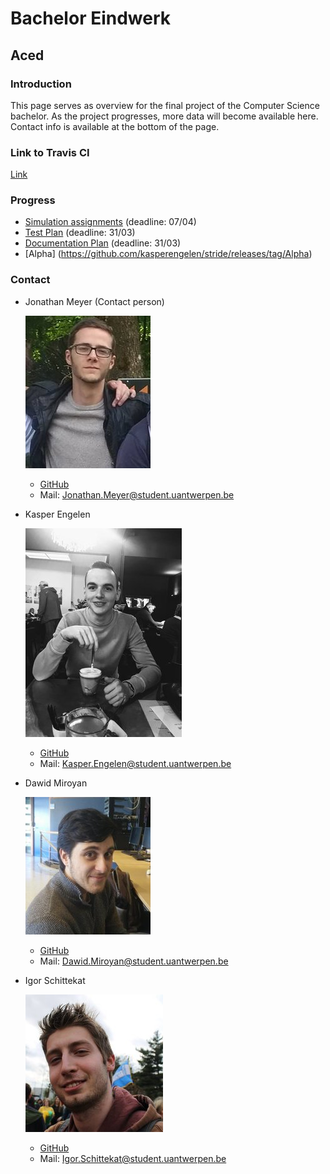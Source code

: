 # Bachelor Eindwerk
## Aced

### Introduction
This page serves as overview for the final project of the Computer Science bachelor. 
As the project progresses, more data will become available here. Contact info is available at the bottom of the page.

### Link to Travis CI
[Link](https://travis-ci.com/kasperengelen/stride)

### Progress

 * [Simulation assignments](https://kasperengelen.github.io/stride/simulation_1) (deadline: 07/04)
 * [Test Plan](https://kasperengelen.github.io/stride/testplan) (deadline: 31/03)
 * [Documentation Plan](https://kasperengelen.github.io/stride/documentatieplan) (deadline: 31/03)
 * [Alpha] (https://github.com/kasperengelen/stride/releases/tag/Alpha)


### Contact


* Jonathan Meyer (Contact person)

  ![jonathanIcon][pic_jonathan]
  * [GitHub](https://www.github.com/MeyerJon)
  * Mail: Jonathan.Meyer@student.uantwerpen.be

* Kasper Engelen

  ![kasperIcon][pic_kasper]
  * [GitHub](https://www.github.com/kasperengelen)
  * Mail: Kasper.Engelen@student.uantwerpen.be

* Dawid Miroyan

  ![dawidIcon][pic_dawid]
  * [GitHub](https://www.github.com/DawidMiroyan)
  * Mail: Dawid.Miroyan@student.uantwerpen.be

* Igor Schittekat
  
  ![igorIcon][pic_igor]
  * [GitHub](https://www.github.com/IgorSchittekat)
  * Mail: Igor.Schittekat@student.uantwerpen.be



[pic_kasper]: kasper.jpg "Kasper Engelen"
[pic_dawid]: Dawid.jpg  "Dawid Miroyan"
[pic_jonathan]: jonathan.jpg "Jonathan Meyer"
[pic_igor]: Igor.jpg "Igor Schittekat"

